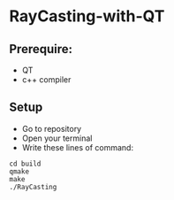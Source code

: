 # RayCasting-with-QT

## Prerequire:
- QT 
- c++ compiler

## Setup
- Go to repository
- Open your terminal
- Write these lines of command:  
<pre><code>cd build  
qmake
make
./RayCasting
</code></pre>
